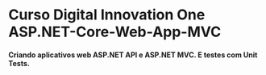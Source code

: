 # Curso Digital Innovation One ASP.NET-Core-Web-App-MVC
#### Criando aplicativos web ASP.NET API e ASP.NET MVC. E testes com Unit Tests.
